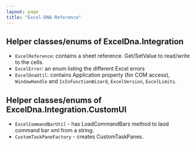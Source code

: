 ```yaml
---
layout: page
title: "Excel-DNA Reference"
---
```

## Helper classes/enums of ExcelDna.Integration

- `ExcelReference`: contains a sheet reference. Get/SetValue to read/write to the cells.
- `ExcelError`: an enum listing the different Excel errors
- `ExcelDnaUtil`: contains Application property (for COM access), `WindowHandle` and `IsInFunctionWizard`, `ExcelVersion`, `ExcelLimits`.

## Helper classes/enums of ExcelDna.Integration.CustomUI

- `ExcelCommandBarUtil` - has LoadCommandBars method to laod command bar xml from a string.
- `CustomTaskPaneFactory` - creates CustomTaskPanes.
